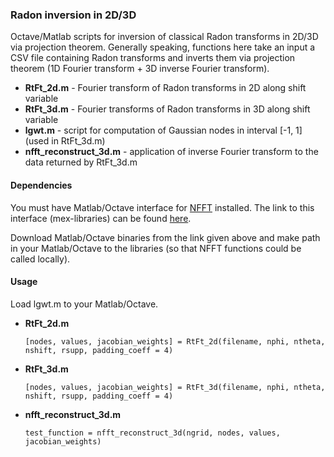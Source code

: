 ### Radon inversion in 2D/3D

Octave/Matlab scripts for inversion of classical Radon transforms in 2D/3D via projection theorem. 
Generally speaking, functions here take an input a CSV file containing Radon transforms and inverts them via 
projection theorem (1D Fourier transform + 3D inverse Fourier transform).

  * **RtFt_2d.m** - Fourier transform of Radon transforms in 2D along shift variable
  * **RtFt_3d.m** - Fourier transforms of Radon transforms in 3D along shift variable
  * **lgwt.m** - script for computation of Gaussian nodes in interval [-1, 1] (used in RtFt_3d.m)
  * **nfft_reconstruct_3d.m** - application of inverse Fourier transform to the data returned by RtFt_3d.m


#### Dependencies

   You must have Matlab/Octave interface for [NFFT](https://www-user.tu-chemnitz.de/~potts/nfft/) installed. 
   The link to this interface (mex-libraries) can be found [here](https://www-user.tu-chemnitz.de/~potts/nfft/download.php).

   Download Matlab/Octave binaries from the link given above and make path in your Matlab/Octave to the libraries 
   (so that NFFT    functions could be called locally).

#### Usage

 Load lgwt.m to your Matlab/Octave.

 * **RtFt_2d.m**
 
       [nodes, values, jacobian_weights] = RtFt_2d(filename, nphi, ntheta, nshift, rsupp, padding_coeff = 4)
 
 * **RtFt_3d.m**
 
       [nodes, values, jacobian_weights] = RtFt_3d(filename, nphi, ntheta, nshift, rsupp, padding_coeff = 4)
 
 * **nfft_reconstruct_3d.m**
 
       test_function = nfft_reconstruct_3d(ngrid, nodes, values, jacobian_weights)

